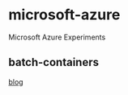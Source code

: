 # microsoft-azure
Microsoft Azure Experiments

## batch-containers

[blog](https://www.muspells.net/blog/2018/11/azure-batch-task-in-containers/)

